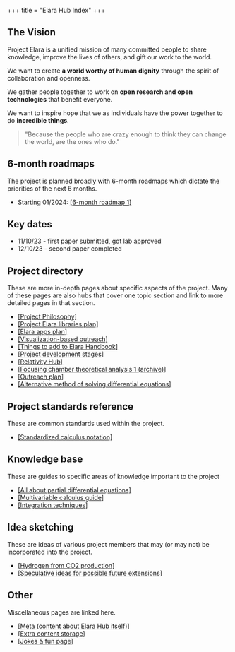 +++
title = "Elara Hub Index"
+++

## The Vision

Project Elara is a unified mission of many committed people to share knowledge, improve the lives of others, and gift our work to the world.

We want to create **a world worthy of human dignity** through the spirit of collaboration and openness.

We gather people together to work on **open research and open technologies** that benefit everyone.

We want to inspire hope that we as individuals have the power together to do **incredible things**.

> "Because the people who are crazy enough to think they can change the world, are the ones who do."

## 6-month roadmaps

The project is planned broadly with 6-month roadmaps which dictate the priorities of the next 6 months.

- Starting 01/2024: [[6-month roadmap 1]](@/6-month-roadmap-1.md)

## Key dates

- 11/10/23 - first paper submitted, got lab approved
- 12/10/23 - second paper completed


## Project directory

These are more in-depth pages about specific aspects of the project. Many of these pages are also hubs that cover one topic section and link to more detailed pages in that section.

- [[Project Philosophy]](@/project-philosophy.md)
- [[Project Elara libraries plan]](@/library-plans.md)
- [[Elara apps plan]](@/app-plans.md)
- [[Visualization-based outreach]](@/visualization-outreach.md)
- [[Things to add to Elara Handbook]](@/handbook-addthings.md)
- [[Project development stages]](@/stages.md)
- [[Relativity Hub]](@/relativity-hub.md)
- [[Focusing chamber theoretical analysis 1 (archive)]](@/focusing-chamber-1/index.md)
- [[Outreach plan]](@/outreach-plan.md)
- [[Alternative method of solving differential equations]](@/alt-de-solver.md)

## Project standards reference

These are common standards used within the project.

- [[Standardized calculus notation]](@/standard-notation.md)

## Knowledge base

These are guides to specific areas of knowledge important to the project

- [[All about partial differential equations]](@/all-about-pdes.md)
- [[Multivariable calculus guide]](@/multivar.md)
- [[Integration techniques]](@/integration-techniques.md)

## Idea sketching

These are ideas of various project members that may (or may not) be incorporated into the project.

- [[Hydrogen from CO2 production]](@/h2-co2.md)
- [[Speculative ideas for possible future extensions]](@/future-extensions.md)

## Other

Miscellaneous pages are linked here.

- [[Meta (content about Elara Hub itself)]](@/meta.md)
- [[Extra content storage]](@/extra.md)
- [[Jokes & fun page]](@/funny.md)
